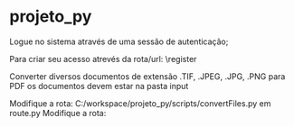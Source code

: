# projeto_py

Logue no sistema através de uma sessão de autenticação;


Para criar seu acesso atrevés da rota/url: \register

Converter diversos documentos de extensão .TIF, .JPEG, .JPG, .PNG para PDF
os documentos devem estar na pasta input

Modifique a rota: C:/workspace/projeto_py/scripts/convertFiles.py em route.py
Modifique a rota: 


